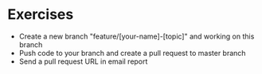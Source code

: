 # Exercises #

* Create a new branch "feature/[your-name]-[topic]" and working on this branch
* Push code to your branch and create a pull request to master branch
* Send a pull request URL in email report